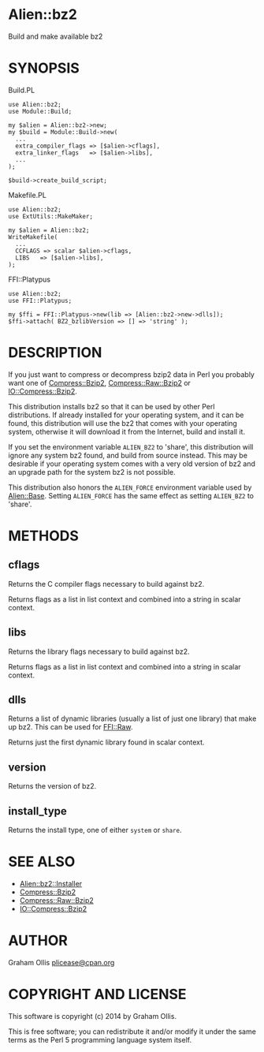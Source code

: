 # Alien::bz2

Build and make available bz2

# SYNOPSIS

Build.PL

    use Alien::bz2;
    use Module::Build;
    
    my $alien = Alien::bz2->new;
    my $build = Module::Build->new(
      ...
      extra_compiler_flags => [$alien->cflags],
      extra_linker_flags   => [$alien->libs],
      ...
    );
    
    $build->create_build_script;

Makefile.PL

    use Alien::bz2;
    use ExtUtils::MakeMaker;
    
    my $alien = Alien::bz2;
    WriteMakefile(
      ...
      CCFLAGS => scalar $alien->cflags,
      LIBS   => [$alien->libs],
    );

FFI::Platypus

    use Alien::bz2;
    use FFI::Platypus;
    
    my $ffi = FFI::Platypus->new(lib => [Alien::bz2->new->dlls]);
    $ffi->attach( BZ2_bzlibVersion => [] => 'string' );

# DESCRIPTION

If you just want to compress or decompress bzip2 data in Perl you
probably want one of [Compress::Bzip2](https://metacpan.org/pod/Compress::Bzip2), [Compress::Raw::Bzip2](https://metacpan.org/pod/Compress::Raw::Bzip2)
or [IO::Compress::Bzip2](https://metacpan.org/pod/IO::Compress::Bzip2).

This distribution installs bz2 so that it can be used by other Perl
distributions.  If already installed for your operating system, and it can
be found, this distribution will use the bz2 that comes with your
operating system, otherwise it will download it from the Internet, build
and install it.

If you set the environment variable `ALIEN_BZ2` to 'share', this
distribution will ignore any system bz2 found, and build from
source instead.  This may be desirable if your operating system comes
with a very old version of bz2 and an upgrade path for the 
system bz2 is not possible.

This distribution also honors the `ALIEN_FORCE` environment variable used
by [Alien::Base](https://metacpan.org/pod/Alien::Base).  Setting `ALIEN_FORCE` has the same effect as setting
`ALIEN_BZ2` to 'share'.

# METHODS

## cflags

Returns the C compiler flags necessary to build against bz2.

Returns flags as a list in list context and combined into a string in
scalar context.

## libs

Returns the library flags necessary to build against bz2.

Returns flags as a list in list context and combined into a string in
scalar context.

## dlls

Returns a list of dynamic libraries (usually a list of just one library)
that make up bz2.  This can be used for [FFI::Raw](https://metacpan.org/pod/FFI::Raw).

Returns just the first dynamic library found in scalar context.

## version

Returns the version of bz2.

## install\_type

Returns the install type, one of either `system` or `share`.

# SEE ALSO

- [Alien::bz2::Installer](https://metacpan.org/pod/Alien::bz2::Installer)
- [Compress::Bzip2](https://metacpan.org/pod/Compress::Bzip2)
- [Compress::Raw::Bzip2](https://metacpan.org/pod/Compress::Raw::Bzip2)
- [IO::Compress::Bzip2](https://metacpan.org/pod/IO::Compress::Bzip2)

# AUTHOR

Graham Ollis <plicease@cpan.org>

# COPYRIGHT AND LICENSE

This software is copyright (c) 2014 by Graham Ollis.

This is free software; you can redistribute it and/or modify it under
the same terms as the Perl 5 programming language system itself.
